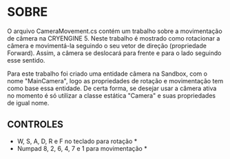 # SOBRE

O arquivo CameraMovement.cs contém um trabalho sobre a movimentação de câmera na CRYENGINE 5. Neste trabalho é mostrado como rotacionar a câmera
e movimentá-la seguindo o seu vetor de direção (propriedade Forward). Assim, a câmera se deslocará para frente e para o lado seguindo esse sentido.


Para este trabalho foi criado uma entidade câmera na Sandbox, com o nome "MainCamera", 
logo as propriedades de rotação e movimentação tem como base essa entidade. 
De certa forma, se desejar usar a câmera ativa no momento é só utilizar a classe estática "Camera" e suas propriedades de igual nome.

## CONTROLES

* W, S, A, D, R e F no teclado para rotação *
* Numpad 8, 2, 6, 4, 7 e 1 para movimentação *